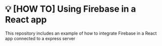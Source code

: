 # :bulb: [HOW TO] Using Firebase in a React app

This repository includes an example of how to integrate Firebase in a React app connected to a express server
